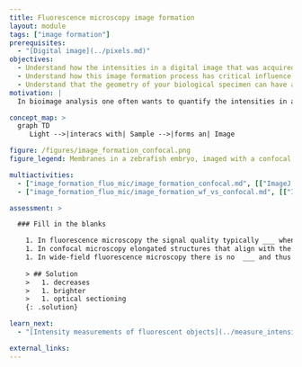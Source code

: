```yaml
---
title: Fluorescence microscopy image formation
layout: module
tags: ["image formation"]
prerequisites:
  - "[Digital image](../pixels.md)"
objectives:
  - Understand how the intensities in a digital image that was acquired with a fluorescence microscope are formed
  - Understand how this image formation process has critical influence on the interpretation of intensity measurements
  - Understand that the geometry of your biological specimen can have a large influence on the measured intensities
motivation: |
  In bioimage analysis one often wants to quantify the intensities in an image. To do this properly one needs to be aware that these intensities are influenced by many factors, making intensity quantification in general very difficult. Sometimes the measured intensities can be affected so much that even object shape measurements can become difficult. For all those reasons it is very important to understand the reasons for signal distortion! Not knowing those effects can easily lead to wrong measurements.

concept_map: >
  graph TD
     Light -->|interacs with| Sample -->|forms an| Image

figure: /figures/image_formation_confocal.png
figure_legend: Membranes in a zebrafish embryo, imaged with a confocal microscope. The optical axis runs from bottom to top. One sees that membranes appear more contrasty if they run along the optical axis. One also sees that the signal gets dimmer further inside the specimen. In fact, here only the outer-most cell layer is clearly visible.

multiactivities:
  - ["image_formation_fluo_mic/image_formation_confocal.md", [["ImageJ GUI", "image_formation_fluo_mic/image_formation_confocal_imagej_gui.md"]]]
  - ["image_formation_fluo_mic/image_formation_wf_vs_confocal.md", [["ImageJ GUI", "image_formation_fluo_mic/image_formation_wf_vs_confocal_imagej_gui.md"]]]

assessment: >

  ### Fill in the blanks

    1. In fluorescence microscopy the signal quality typically ___ when imaging deep inside a specimen.
    1. In confocal microscopy elongated structures that align with the z-axis typically appear ___ than elongated structures that align with the x or y-axis.
    1. In wide-field fluorescence microscopy there is no  ___ and thus signal intensity quantifications for one specific z-position are typically not possible.
    
    > ## Solution
    >   1. decreases
    >   1. brighter
    >   1. optical sectioning
    {: .solution}

learn_next:
  - "[Intensity measurements of fluorescent objects](../measure_intensities)"

external_links:
---
```


